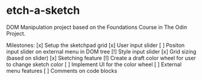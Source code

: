 # etch-a-sketch
DOM Manipulation project based on the Foundations Course in The Odin Project.

Milestones:
[x] Setup the sketchpad grid
    [x] User input slider
        [ ] Positon input slider on external menu in DOM tree
        [!] Style input slider
    [x] Grid sizing (based on slider)
    [x] Sketching feature
        [!] Create a draft color wheel for user to change sketch color
        [ ] Implement UI for the color wheel
[ ] External menu features
[ ] Comments on code blocks
